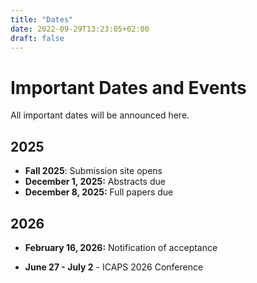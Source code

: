 ```yaml
---
title: "Dates"
date: 2022-09-29T13:23:05+02:00
draft: false
---
```


# Important Dates and Events

All important dates will be announced here.

## 2025
- **Fall 2025**: Submission site opens
- **December 1, 2025:** Abstracts due
- **December 8, 2025:** Full papers due

## 2026
- **February 16, 2026:** Notification of acceptance
<!-- - January 30 to February 4, 2025 - Author feedback period
- February 5 to February 28, 2025 - Discussion phase
- **March 1, 2025** - Notifications are sent to authors
- **~~March 10~~ March 17, 2025** - Workshop proposals due
- March 31, 2025 - Workshop acceptance notification
- 15 April 2025 - Workshops materials online
- **27 April 2025** - Tutorial proposals due
- 11 May 2025 - Tutorial acceptance notification
- June/July, 2025 - Proceedings are available online
- ~~21 July 2025~~ 10 September 2025 - Workshop accepted papers online
</br>
</br>
...
</br>
</br>
- **November 9** - ICAPS 2025 DC
- **November 10-11** - ICAPS 2025 Workshops/Tutorials-->
- **June 27 - July 2** - ICAPS 2026 Conference



